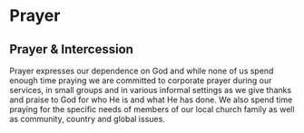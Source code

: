 # Prayer

## Prayer & Intercession

Prayer expresses our dependence on God and while none of us spend enough time praying we are committed to corporate prayer during our services, in small groups and in various informal settings as we give thanks and praise to God for who He is and what He has done.  We also spend time praying for the specific needs of members of our local church family as well as community, country and global issues.